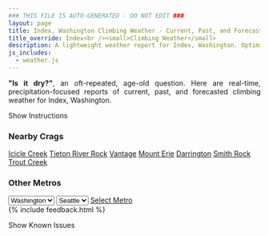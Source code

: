 ```yaml
---
### THIS FILE IS AUTO-GENERATED - DO NOT EDIT ###
layout: page
title: Index, Washington Climbing Weather - Current, Past, and Forecasted Report
title_override: Index<br /><small>Climbing Weather</small>
description: A lightweight weather report for Index, Washington. Optimized for slow internet connections.
js_includes:
  - weather.js
---
```


<section class="measure center lh-copy f5-ns f6 ph2 mv4" style="text-align: justify;">
<strong>"Is it dry?"</strong>, an oft-repeated, age-old question. Here are real-time,
precipitation-focused reports of current, past, and forecasted climbing weather for Index, Washington.
</section>

<p id="settings-toggle" class="mw5 b center tc hover-light-red black-70 pointer">Show Instructions</p>
<section id="settings" class="overflow-hidden" style="display:none;">
    <div class="mv2 ph2 center">
        <div class="fn f6 tc pv2">
            <p class="measure lh-copy center"><strong>Show/hide hourly forecasts</strong> by clicking the desired day.</p>
            <hr class="mw5 p0 mv2 o-60 b0 bt b--light-red light-red bg-light-red">
            <p class="measure lh-copy center"><strong>Current and Past conditions</strong> are measured by the nearest weather station. <strong>Forecast conditions</strong> are calculated and polled separately.</p>
            <hr class="mw5 p0 mv2 o-60 b0 bt b--light-red light-red bg-light-red">
            <p class="measure lh-copy center"><strong>Having issues?</strong> Try <a id="clear-cache" class="no-underline relative fancy-link light-red hover-light-red" href="#">clearing the local cache</a>.</p>
            <hr class="mw5 p0 mv2 o-60 b0 bt b--light-red light-red bg-light-red">
            <p class="measure lh-copy center">Weather data sourced from <a class="no-underline fancy-link relative light-red" target="_blank" href="https://www.weather.gov/documentation/services-web-api">weather.gov</a>.</p>
        </div>
    </div>
</section>
<section id="weather" data-crag="index-washington" class="mv4-ns mv3 ph2 center"></section>
<section id="nearby" class="tc lh-copy">
  <h3>Nearby Crags</h3>
<a class="nowrap no-underline fancy-link relative light-red mh3" href="/crags/icicle-creek-washington-weather.html">Icicle Creek</a>
<a class="nowrap no-underline fancy-link relative light-red mh3" href="/crags/tieton-river-rock-washington-weather.html">Tieton River Rock</a>
<a class="nowrap no-underline fancy-link relative light-red mh3" href="/crags/vantage-washington-weather.html">Vantage</a>
<a class="nowrap no-underline fancy-link relative light-red mh3" href="/crags/mount-erie-washington-weather.html">Mount Erie</a>
<a class="nowrap no-underline fancy-link relative light-red mh3" href="/crags/darrington-washington-weather.html">Darrington</a>
<a class="nowrap no-underline fancy-link relative light-red mh3" href="/crags/smith-rock-oregon-weather.html">Smith Rock</a>
<a class="nowrap no-underline fancy-link relative light-red mh3" href="/crags/trout-creek-oregon-weather.html">Trout Creek</a>
</section>
<section id="nearby" class="tc lh-copy">
  <h3>Other Metros</h3>
  <select class="ma1 bg-near-white pa2" id="stateSel">
    <option value="Texas">Texas</option>
    <option value="Washington" selected>Washington</option>
    <option value="Colorado">Colorado</option>
    <option value="Tennessee">Tennessee</option>
    <option value="Utah">Utah</option>
    <option value="California">California</option>
  </select>
  <select class="ma1 bg-near-white pa2" id="citySel">
    <option value="Seattle" selected>Seattle</option>
  </select>
  <a id="selectMetro" class="f6 link dim ph3 pv2 ma1 dib white bg-light-red" href="/crags/seattle-washington-weather.html">Select Metro</a>
  <script>
    var states = [];
    states["Texas"] = "Austin"
    states["Washington"] = "Seattle"
    states["Colorado"] = "Denver"
    states["Tennessee"] = "Nashville"
    states["Utah"] = "Salt Lake City"
    states["California"] = "San Francisco|Los Angeles"
  </script>
</section>
{% include feedback.html %}
<p id="issues-toggle" class="mw5 b center tc hover-light-red black-70 pointer">Show Known Issues</p>
<section id="issues" class="overflow-hidden tc f6">
</section>

<script>
  var weekly_SEW_150_72 = {"updated":"2022-11-11T08:06:59+00:00","units":"us","forecastGenerator":"BaselineForecastGenerator","generatedAt":"2022-11-11T08:41:29+00:00","updateTime":"2022-11-11T08:06:59+00:00","validTimes":"2022-11-11T02:00:00+00:00/P7DT23H","elevation":{"unitCode":"wmoUnit:m","value":148.1328},"periods":[{"number":1,"name":"Overnight","startTime":"2022-11-11T00:00:00-08:00","endTime":"2022-11-11T06:00:00-08:00","isDaytime":false,"temperature":28,"temperatureUnit":"F","temperatureTrend":"rising","windSpeed":"6 mph","windDirection":"ENE","icon":"https://api.weather.gov/icons/land/night/bkn?size=medium","shortForecast":"Mostly Cloudy","detailedForecast":"Mostly cloudy. Low around 28, with temperatures rising to around 30 overnight. Wind chill values as low as 24. East northeast wind around 6 mph."},{"number":2,"name":"Veterans Day","startTime":"2022-11-11T06:00:00-08:00","endTime":"2022-11-11T18:00:00-08:00","isDaytime":true,"temperature":39,"temperatureUnit":"F","temperatureTrend":"falling","windSpeed":"3 to 7 mph","windDirection":"ENE","icon":"https://api.weather.gov/icons/land/day/rain,20?size=medium","shortForecast":"Slight Chance Light Rain","detailedForecast":"A slight chance of rain between 11am and 5pm. Cloudy. High near 39, with temperatures falling to around 36 in the afternoon. East northeast wind 3 to 7 mph. Chance of precipitation is 20%."},{"number":3,"name":"Friday Night","startTime":"2022-11-11T18:00:00-08:00","endTime":"2022-11-12T06:00:00-08:00","isDaytime":false,"temperature":29,"temperatureUnit":"F","temperatureTrend":null,"windSpeed":"3 to 7 mph","windDirection":"ENE","icon":"https://api.weather.gov/icons/land/night/sct?size=medium","shortForecast":"Partly Cloudy","detailedForecast":"Partly cloudy, with a low around 29. Wind chill values as low as 25. East northeast wind 3 to 7 mph."},{"number":4,"name":"Saturday","startTime":"2022-11-12T06:00:00-08:00","endTime":"2022-11-12T18:00:00-08:00","isDaytime":true,"temperature":44,"temperatureUnit":"F","temperatureTrend":null,"windSpeed":"2 to 7 mph","windDirection":"W","icon":"https://api.weather.gov/icons/land/day/few?size=medium","shortForecast":"Sunny","detailedForecast":"Sunny, with a high near 44. Wind chill values as low as 25. West wind 2 to 7 mph."},{"number":5,"name":"Saturday Night","startTime":"2022-11-12T18:00:00-08:00","endTime":"2022-11-13T06:00:00-08:00","isDaytime":false,"temperature":30,"temperatureUnit":"F","temperatureTrend":null,"windSpeed":"1 to 5 mph","windDirection":"E","icon":"https://api.weather.gov/icons/land/night/sct?size=medium","shortForecast":"Partly Cloudy","detailedForecast":"Partly cloudy, with a low around 30. East wind 1 to 5 mph."},{"number":6,"name":"Sunday","startTime":"2022-11-13T06:00:00-08:00","endTime":"2022-11-13T18:00:00-08:00","isDaytime":true,"temperature":43,"temperatureUnit":"F","temperatureTrend":null,"windSpeed":"1 mph","windDirection":"NNE","icon":"https://api.weather.gov/icons/land/day/bkn?size=medium","shortForecast":"Partly Sunny","detailedForecast":"Partly sunny, with a high near 43."},{"number":7,"name":"Sunday Night","startTime":"2022-11-13T18:00:00-08:00","endTime":"2022-11-14T06:00:00-08:00","isDaytime":false,"temperature":28,"temperatureUnit":"F","temperatureTrend":null,"windSpeed":"3 mph","windDirection":"NE","icon":"https://api.weather.gov/icons/land/night/fog/few?size=medium","shortForecast":"Patchy Fog then Mostly Clear","detailedForecast":"Patchy fog before 7pm. Mostly clear, with a low around 28."},{"number":8,"name":"Monday","startTime":"2022-11-14T06:00:00-08:00","endTime":"2022-11-14T18:00:00-08:00","isDaytime":true,"temperature":46,"temperatureUnit":"F","temperatureTrend":null,"windSpeed":"3 to 7 mph","windDirection":"E","icon":"https://api.weather.gov/icons/land/day/few?size=medium","shortForecast":"Sunny","detailedForecast":"Sunny, with a high near 46."},{"number":9,"name":"Monday Night","startTime":"2022-11-14T18:00:00-08:00","endTime":"2022-11-15T06:00:00-08:00","isDaytime":false,"temperature":31,"temperatureUnit":"F","temperatureTrend":null,"windSpeed":"5 to 9 mph","windDirection":"E","icon":"https://api.weather.gov/icons/land/night/skc?size=medium","shortForecast":"Clear","detailedForecast":"Clear, with a low around 31."},{"number":10,"name":"Tuesday","startTime":"2022-11-15T06:00:00-08:00","endTime":"2022-11-15T18:00:00-08:00","isDaytime":true,"temperature":48,"temperatureUnit":"F","temperatureTrend":null,"windSpeed":"6 to 9 mph","windDirection":"E","icon":"https://api.weather.gov/icons/land/day/few?size=medium","shortForecast":"Sunny","detailedForecast":"Sunny, with a high near 48."},{"number":11,"name":"Tuesday Night","startTime":"2022-11-15T18:00:00-08:00","endTime":"2022-11-16T06:00:00-08:00","isDaytime":false,"temperature":32,"temperatureUnit":"F","temperatureTrend":null,"windSpeed":"8 mph","windDirection":"E","icon":"https://api.weather.gov/icons/land/night/few?size=medium","shortForecast":"Mostly Clear","detailedForecast":"Mostly clear, with a low around 32."},{"number":12,"name":"Wednesday","startTime":"2022-11-16T06:00:00-08:00","endTime":"2022-11-16T18:00:00-08:00","isDaytime":true,"temperature":49,"temperatureUnit":"F","temperatureTrend":null,"windSpeed":"3 to 8 mph","windDirection":"E","icon":"https://api.weather.gov/icons/land/day/sct?size=medium","shortForecast":"Mostly Sunny","detailedForecast":"Mostly sunny, with a high near 49."},{"number":13,"name":"Wednesday Night","startTime":"2022-11-16T18:00:00-08:00","endTime":"2022-11-17T06:00:00-08:00","isDaytime":false,"temperature":32,"temperatureUnit":"F","temperatureTrend":null,"windSpeed":"6 mph","windDirection":"E","icon":"https://api.weather.gov/icons/land/night/sct?size=medium","shortForecast":"Partly Cloudy","detailedForecast":"Partly cloudy, with a low around 32."},{"number":14,"name":"Thursday","startTime":"2022-11-17T06:00:00-08:00","endTime":"2022-11-17T18:00:00-08:00","isDaytime":true,"temperature":44,"temperatureUnit":"F","temperatureTrend":null,"windSpeed":"7 mph","windDirection":"E","icon":"https://api.weather.gov/icons/land/day/bkn?size=medium","shortForecast":"Partly Sunny","detailedForecast":"Partly sunny, with a high near 44."}]}
  var hourly_SEW_150_72 = {"@context":["https://geojson.org/geojson-ld/geojson-context.jsonld",{"@version":"1.1","wx":"https://api.weather.gov/ontology#","geo":"http://www.opengis.net/ont/geosparql#","unit":"http://codes.wmo.int/common/unit/","@vocab":"https://api.weather.gov/ontology#"}],"type":"Feature","geometry":{"type":"Polygon","coordinates":[[[-121.5758471,47.8261007],[-121.5697809,47.8055844],[-121.539213,47.809657800000004],[-121.5452726,47.8301743],[-121.5758471,47.8261007]]]},"properties":{"updated":"2022-11-11T08:06:59+00:00","units":"us","forecastGenerator":"HourlyForecastGenerator","generatedAt":"2022-11-11T08:41:29+00:00","updateTime":"2022-11-11T08:06:59+00:00","validTimes":"2022-11-11T02:00:00+00:00/P7DT23H","elevation":{"unitCode":"wmoUnit:m","value":148.1328},"periods":[{"number":1,"name":"","startTime":"2022-11-11T00:00:00-08:00","endTime":"2022-11-11T01:00:00-08:00","isDaytime":false,"temperature":30,"temperatureUnit":"F","temperatureTrend":null,"windSpeed":"6 mph","windDirection":"ENE","icon":"https://api.weather.gov/icons/land/night/bkn?size=small","shortForecast":"Mostly Cloudy","detailedForecast":""},{"number":2,"name":"","startTime":"2022-11-11T01:00:00-08:00","endTime":"2022-11-11T02:00:00-08:00","isDaytime":false,"temperature":30,"temperatureUnit":"F","temperatureTrend":null,"windSpeed":"5 mph","windDirection":"E","icon":"https://api.weather.gov/icons/land/night/bkn?size=small","shortForecast":"Mostly Cloudy","detailedForecast":""},{"number":3,"name":"","startTime":"2022-11-11T02:00:00-08:00","endTime":"2022-11-11T03:00:00-08:00","isDaytime":false,"temperature":30,"temperatureUnit":"F","temperatureTrend":null,"windSpeed":"5 mph","windDirection":"E","icon":"https://api.weather.gov/icons/land/night/bkn?size=small","shortForecast":"Mostly Cloudy","detailedForecast":""},{"number":4,"name":"","startTime":"2022-11-11T03:00:00-08:00","endTime":"2022-11-11T04:00:00-08:00","isDaytime":false,"temperature":30,"temperatureUnit":"F","temperatureTrend":null,"windSpeed":"5 mph","windDirection":"E","icon":"https://api.weather.gov/icons/land/night/bkn?size=small","shortForecast":"Mostly Cloudy","detailedForecast":""},{"number":5,"name":"","startTime":"2022-11-11T04:00:00-08:00","endTime":"2022-11-11T05:00:00-08:00","isDaytime":false,"temperature":30,"temperatureUnit":"F","temperatureTrend":null,"windSpeed":"3 mph","windDirection":"E","icon":"https://api.weather.gov/icons/land/night/ovc?size=small","shortForecast":"Cloudy","detailedForecast":""},{"number":6,"name":"","startTime":"2022-11-11T05:00:00-08:00","endTime":"2022-11-11T06:00:00-08:00","isDaytime":false,"temperature":30,"temperatureUnit":"F","temperatureTrend":null,"windSpeed":"3 mph","windDirection":"E","icon":"https://api.weather.gov/icons/land/night/bkn?size=small","shortForecast":"Mostly Cloudy","detailedForecast":""},{"number":7,"name":"","startTime":"2022-11-11T06:00:00-08:00","endTime":"2022-11-11T07:00:00-08:00","isDaytime":true,"temperature":30,"temperatureUnit":"F","temperatureTrend":null,"windSpeed":"3 mph","windDirection":"E","icon":"https://api.weather.gov/icons/land/day/ovc?size=small","shortForecast":"Cloudy","detailedForecast":""},{"number":8,"name":"","startTime":"2022-11-11T07:00:00-08:00","endTime":"2022-11-11T08:00:00-08:00","isDaytime":true,"temperature":30,"temperatureUnit":"F","temperatureTrend":null,"windSpeed":"3 mph","windDirection":"E","icon":"https://api.weather.gov/icons/land/day/ovc?size=small","shortForecast":"Cloudy","detailedForecast":""},{"number":9,"name":"","startTime":"2022-11-11T08:00:00-08:00","endTime":"2022-11-11T09:00:00-08:00","isDaytime":true,"temperature":30,"temperatureUnit":"F","temperatureTrend":null,"windSpeed":"3 mph","windDirection":"E","icon":"https://api.weather.gov/icons/land/day/bkn?size=small","shortForecast":"Mostly Cloudy","detailedForecast":""},{"number":10,"name":"","startTime":"2022-11-11T09:00:00-08:00","endTime":"2022-11-11T10:00:00-08:00","isDaytime":true,"temperature":32,"temperatureUnit":"F","temperatureTrend":null,"windSpeed":"3 mph","windDirection":"E","icon":"https://api.weather.gov/icons/land/day/ovc?size=small","shortForecast":"Cloudy","detailedForecast":""},{"number":11,"name":"","startTime":"2022-11-11T10:00:00-08:00","endTime":"2022-11-11T11:00:00-08:00","isDaytime":true,"temperature":35,"temperatureUnit":"F","temperatureTrend":null,"windSpeed":"7 mph","windDirection":"E","icon":"https://api.weather.gov/icons/land/day/ovc?size=small","shortForecast":"Cloudy","detailedForecast":""},{"number":12,"name":"","startTime":"2022-11-11T11:00:00-08:00","endTime":"2022-11-11T12:00:00-08:00","isDaytime":true,"temperature":37,"temperatureUnit":"F","temperatureTrend":null,"windSpeed":"7 mph","windDirection":"E","icon":"https://api.weather.gov/icons/land/day/rain?size=small","shortForecast":"Slight Chance Light Rain","detailedForecast":""},{"number":13,"name":"","startTime":"2022-11-11T12:00:00-08:00","endTime":"2022-11-11T13:00:00-08:00","isDaytime":true,"temperature":38,"temperatureUnit":"F","temperatureTrend":null,"windSpeed":"7 mph","windDirection":"E","icon":"https://api.weather.gov/icons/land/day/rain?size=small","shortForecast":"Slight Chance Light Rain","detailedForecast":""},{"number":14,"name":"","startTime":"2022-11-11T13:00:00-08:00","endTime":"2022-11-11T14:00:00-08:00","isDaytime":true,"temperature":38,"temperatureUnit":"F","temperatureTrend":null,"windSpeed":"7 mph","windDirection":"ENE","icon":"https://api.weather.gov/icons/land/day/rain?size=small","shortForecast":"Slight Chance Light Rain","detailedForecast":""},{"number":15,"name":"","startTime":"2022-11-11T14:00:00-08:00","endTime":"2022-11-11T15:00:00-08:00","isDaytime":true,"temperature":39,"temperatureUnit":"F","temperatureTrend":null,"windSpeed":"7 mph","windDirection":"ENE","icon":"https://api.weather.gov/icons/land/day/rain?size=small","shortForecast":"Slight Chance Light Rain","detailedForecast":""},{"number":16,"name":"","startTime":"2022-11-11T15:00:00-08:00","endTime":"2022-11-11T16:00:00-08:00","isDaytime":true,"temperature":38,"temperatureUnit":"F","temperatureTrend":null,"windSpeed":"7 mph","windDirection":"ENE","icon":"https://api.weather.gov/icons/land/day/rain?size=small","shortForecast":"Slight Chance Light Rain","detailedForecast":""},{"number":17,"name":"","startTime":"2022-11-11T16:00:00-08:00","endTime":"2022-11-11T17:00:00-08:00","isDaytime":true,"temperature":37,"temperatureUnit":"F","temperatureTrend":null,"windSpeed":"7 mph","windDirection":"NE","icon":"https://api.weather.gov/icons/land/day/rain?size=small","shortForecast":"Slight Chance Light Rain","detailedForecast":""},{"number":18,"name":"","startTime":"2022-11-11T17:00:00-08:00","endTime":"2022-11-11T18:00:00-08:00","isDaytime":true,"temperature":36,"temperatureUnit":"F","temperatureTrend":null,"windSpeed":"7 mph","windDirection":"NE","icon":"https://api.weather.gov/icons/land/day/bkn?size=small","shortForecast":"Partly Sunny","detailedForecast":""},{"number":19,"name":"","startTime":"2022-11-11T18:00:00-08:00","endTime":"2022-11-11T19:00:00-08:00","isDaytime":false,"temperature":36,"temperatureUnit":"F","temperatureTrend":null,"windSpeed":"7 mph","windDirection":"NE","icon":"https://api.weather.gov/icons/land/night/bkn?size=small","shortForecast":"Mostly Cloudy","detailedForecast":""},{"number":20,"name":"","startTime":"2022-11-11T19:00:00-08:00","endTime":"2022-11-11T20:00:00-08:00","isDaytime":false,"temperature":35,"temperatureUnit":"F","temperatureTrend":null,"windSpeed":"6 mph","windDirection":"NE","icon":"https://api.weather.gov/icons/land/night/bkn?size=small","shortForecast":"Mostly Cloudy","detailedForecast":""},{"number":21,"name":"","startTime":"2022-11-11T20:00:00-08:00","endTime":"2022-11-11T21:00:00-08:00","isDaytime":false,"temperature":34,"temperatureUnit":"F","temperatureTrend":null,"windSpeed":"6 mph","windDirection":"NE","icon":"https://api.weather.gov/icons/land/night/bkn?size=small","shortForecast":"Mostly Cloudy","detailedForecast":""},{"number":22,"name":"","startTime":"2022-11-11T21:00:00-08:00","endTime":"2022-11-11T22:00:00-08:00","isDaytime":false,"temperature":34,"temperatureUnit":"F","temperatureTrend":null,"windSpeed":"6 mph","windDirection":"NE","icon":"https://api.weather.gov/icons/land/night/bkn?size=small","shortForecast":"Mostly Cloudy","detailedForecast":""},{"number":23,"name":"","startTime":"2022-11-11T22:00:00-08:00","endTime":"2022-11-11T23:00:00-08:00","isDaytime":false,"temperature":33,"temperatureUnit":"F","temperatureTrend":null,"windSpeed":"5 mph","windDirection":"ENE","icon":"https://api.weather.gov/icons/land/night/bkn?size=small","shortForecast":"Mostly Cloudy","detailedForecast":""},{"number":24,"name":"","startTime":"2022-11-11T23:00:00-08:00","endTime":"2022-11-12T00:00:00-08:00","isDaytime":false,"temperature":32,"temperatureUnit":"F","temperatureTrend":null,"windSpeed":"5 mph","windDirection":"ENE","icon":"https://api.weather.gov/icons/land/night/sct?size=small","shortForecast":"Partly Cloudy","detailedForecast":""},{"number":25,"name":"","startTime":"2022-11-12T00:00:00-08:00","endTime":"2022-11-12T01:00:00-08:00","isDaytime":false,"temperature":31,"temperatureUnit":"F","temperatureTrend":null,"windSpeed":"5 mph","windDirection":"ENE","icon":"https://api.weather.gov/icons/land/night/sct?size=small","shortForecast":"Partly Cloudy","detailedForecast":""},{"number":26,"name":"","startTime":"2022-11-12T01:00:00-08:00","endTime":"2022-11-12T02:00:00-08:00","isDaytime":false,"temperature":31,"temperatureUnit":"F","temperatureTrend":null,"windSpeed":"5 mph","windDirection":"ENE","icon":"https://api.weather.gov/icons/land/night/sct?size=small","shortForecast":"Partly Cloudy","detailedForecast":""},{"number":27,"name":"","startTime":"2022-11-12T02:00:00-08:00","endTime":"2022-11-12T03:00:00-08:00","isDaytime":false,"temperature":31,"temperatureUnit":"F","temperatureTrend":null,"windSpeed":"5 mph","windDirection":"ENE","icon":"https://api.weather.gov/icons/land/night/sct?size=small","shortForecast":"Partly Cloudy","detailedForecast":""},{"number":28,"name":"","startTime":"2022-11-12T03:00:00-08:00","endTime":"2022-11-12T04:00:00-08:00","isDaytime":false,"temperature":31,"temperatureUnit":"F","temperatureTrend":null,"windSpeed":"5 mph","windDirection":"ENE","icon":"https://api.weather.gov/icons/land/night/few?size=small","shortForecast":"Mostly Clear","detailedForecast":""},{"number":29,"name":"","startTime":"2022-11-12T04:00:00-08:00","endTime":"2022-11-12T05:00:00-08:00","isDaytime":false,"temperature":30,"temperatureUnit":"F","temperatureTrend":null,"windSpeed":"3 mph","windDirection":"E","icon":"https://api.weather.gov/icons/land/night/few?size=small","shortForecast":"Mostly Clear","detailedForecast":""},{"number":30,"name":"","startTime":"2022-11-12T05:00:00-08:00","endTime":"2022-11-12T06:00:00-08:00","isDaytime":false,"temperature":29,"temperatureUnit":"F","temperatureTrend":null,"windSpeed":"3 mph","windDirection":"E","icon":"https://api.weather.gov/icons/land/night/few?size=small","shortForecast":"Mostly Clear","detailedForecast":""},{"number":31,"name":"","startTime":"2022-11-12T06:00:00-08:00","endTime":"2022-11-12T07:00:00-08:00","isDaytime":true,"temperature":29,"temperatureUnit":"F","temperatureTrend":null,"windSpeed":"3 mph","windDirection":"E","icon":"https://api.weather.gov/icons/land/day/few?size=small","shortForecast":"Sunny","detailedForecast":""},{"number":32,"name":"","startTime":"2022-11-12T07:00:00-08:00","endTime":"2022-11-12T08:00:00-08:00","isDaytime":true,"temperature":29,"temperatureUnit":"F","temperatureTrend":null,"windSpeed":"3 mph","windDirection":"E","icon":"https://api.weather.gov/icons/land/day/few?size=small","shortForecast":"Sunny","detailedForecast":""},{"number":33,"name":"","startTime":"2022-11-12T08:00:00-08:00","endTime":"2022-11-12T09:00:00-08:00","isDaytime":true,"temperature":31,"temperatureUnit":"F","temperatureTrend":null,"windSpeed":"3 mph","windDirection":"E","icon":"https://api.weather.gov/icons/land/day/few?size=small","shortForecast":"Sunny","detailedForecast":""},{"number":34,"name":"","startTime":"2022-11-12T09:00:00-08:00","endTime":"2022-11-12T10:00:00-08:00","isDaytime":true,"temperature":34,"temperatureUnit":"F","temperatureTrend":null,"windSpeed":"3 mph","windDirection":"E","icon":"https://api.weather.gov/icons/land/day/few?size=small","shortForecast":"Sunny","detailedForecast":""},{"number":35,"name":"","startTime":"2022-11-12T10:00:00-08:00","endTime":"2022-11-12T11:00:00-08:00","isDaytime":true,"temperature":37,"temperatureUnit":"F","temperatureTrend":null,"windSpeed":"2 mph","windDirection":"W","icon":"https://api.weather.gov/icons/land/day/few?size=small","shortForecast":"Sunny","detailedForecast":""},{"number":36,"name":"","startTime":"2022-11-12T11:00:00-08:00","endTime":"2022-11-12T12:00:00-08:00","isDaytime":true,"temperature":39,"temperatureUnit":"F","temperatureTrend":null,"windSpeed":"2 mph","windDirection":"W","icon":"https://api.weather.gov/icons/land/day/few?size=small","shortForecast":"Sunny","detailedForecast":""},{"number":37,"name":"","startTime":"2022-11-12T12:00:00-08:00","endTime":"2022-11-12T13:00:00-08:00","isDaytime":true,"temperature":41,"temperatureUnit":"F","temperatureTrend":null,"windSpeed":"2 mph","windDirection":"W","icon":"https://api.weather.gov/icons/land/day/few?size=small","shortForecast":"Sunny","detailedForecast":""},{"number":38,"name":"","startTime":"2022-11-12T13:00:00-08:00","endTime":"2022-11-12T14:00:00-08:00","isDaytime":true,"temperature":41,"temperatureUnit":"F","temperatureTrend":null,"windSpeed":"7 mph","windDirection":"WNW","icon":"https://api.weather.gov/icons/land/day/few?size=small","shortForecast":"Sunny","detailedForecast":""},{"number":39,"name":"","startTime":"2022-11-12T14:00:00-08:00","endTime":"2022-11-12T15:00:00-08:00","isDaytime":true,"temperature":41,"temperatureUnit":"F","temperatureTrend":null,"windSpeed":"7 mph","windDirection":"WNW","icon":"https://api.weather.gov/icons/land/day/few?size=small","shortForecast":"Sunny","detailedForecast":""},{"number":40,"name":"","startTime":"2022-11-12T15:00:00-08:00","endTime":"2022-11-12T16:00:00-08:00","isDaytime":true,"temperature":40,"temperatureUnit":"F","temperatureTrend":null,"windSpeed":"7 mph","windDirection":"WNW","icon":"https://api.weather.gov/icons/land/day/few?size=small","shortForecast":"Sunny","detailedForecast":""},{"number":41,"name":"","startTime":"2022-11-12T16:00:00-08:00","endTime":"2022-11-12T17:00:00-08:00","isDaytime":true,"temperature":39,"temperatureUnit":"F","temperatureTrend":null,"windSpeed":"3 mph","windDirection":"W","icon":"https://api.weather.gov/icons/land/day/few?size=small","shortForecast":"Sunny","detailedForecast":""},{"number":42,"name":"","startTime":"2022-11-12T17:00:00-08:00","endTime":"2022-11-12T18:00:00-08:00","isDaytime":true,"temperature":37,"temperatureUnit":"F","temperatureTrend":null,"windSpeed":"3 mph","windDirection":"W","icon":"https://api.weather.gov/icons/land/day/few?size=small","shortForecast":"Sunny","detailedForecast":""},{"number":43,"name":"","startTime":"2022-11-12T18:00:00-08:00","endTime":"2022-11-12T19:00:00-08:00","isDaytime":false,"temperature":36,"temperatureUnit":"F","temperatureTrend":null,"windSpeed":"3 mph","windDirection":"W","icon":"https://api.weather.gov/icons/land/night/few?size=small","shortForecast":"Mostly Clear","detailedForecast":""},{"number":44,"name":"","startTime":"2022-11-12T19:00:00-08:00","endTime":"2022-11-12T20:00:00-08:00","isDaytime":false,"temperature":34,"temperatureUnit":"F","temperatureTrend":null,"windSpeed":"3 mph","windDirection":"E","icon":"https://api.weather.gov/icons/land/night/sct?size=small","shortForecast":"Partly Cloudy","detailedForecast":""},{"number":45,"name":"","startTime":"2022-11-12T20:00:00-08:00","endTime":"2022-11-12T21:00:00-08:00","isDaytime":false,"temperature":33,"temperatureUnit":"F","temperatureTrend":null,"windSpeed":"3 mph","windDirection":"E","icon":"https://api.weather.gov/icons/land/night/sct?size=small","shortForecast":"Partly Cloudy","detailedForecast":""},{"number":46,"name":"","startTime":"2022-11-12T21:00:00-08:00","endTime":"2022-11-12T22:00:00-08:00","isDaytime":false,"temperature":32,"temperatureUnit":"F","temperatureTrend":null,"windSpeed":"3 mph","windDirection":"E","icon":"https://api.weather.gov/icons/land/night/sct?size=small","shortForecast":"Partly Cloudy","detailedForecast":""},{"number":47,"name":"","startTime":"2022-11-12T22:00:00-08:00","endTime":"2022-11-12T23:00:00-08:00","isDaytime":false,"temperature":32,"temperatureUnit":"F","temperatureTrend":null,"windSpeed":"3 mph","windDirection":"E","icon":"https://api.weather.gov/icons/land/night/bkn?size=small","shortForecast":"Mostly Cloudy","detailedForecast":""},{"number":48,"name":"","startTime":"2022-11-12T23:00:00-08:00","endTime":"2022-11-13T00:00:00-08:00","isDaytime":false,"temperature":32,"temperatureUnit":"F","temperatureTrend":null,"windSpeed":"3 mph","windDirection":"E","icon":"https://api.weather.gov/icons/land/night/bkn?size=small","shortForecast":"Mostly Cloudy","detailedForecast":""},{"number":49,"name":"","startTime":"2022-11-13T00:00:00-08:00","endTime":"2022-11-13T01:00:00-08:00","isDaytime":false,"temperature":32,"temperatureUnit":"F","temperatureTrend":null,"windSpeed":"3 mph","windDirection":"E","icon":"https://api.weather.gov/icons/land/night/bkn?size=small","shortForecast":"Mostly Cloudy","detailedForecast":""},{"number":50,"name":"","startTime":"2022-11-13T01:00:00-08:00","endTime":"2022-11-13T02:00:00-08:00","isDaytime":false,"temperature":32,"temperatureUnit":"F","temperatureTrend":null,"windSpeed":"5 mph","windDirection":"E","icon":"https://api.weather.gov/icons/land/night/bkn?size=small","shortForecast":"Mostly Cloudy","detailedForecast":""},{"number":51,"name":"","startTime":"2022-11-13T02:00:00-08:00","endTime":"2022-11-13T03:00:00-08:00","isDaytime":false,"temperature":32,"temperatureUnit":"F","temperatureTrend":null,"windSpeed":"5 mph","windDirection":"E","icon":"https://api.weather.gov/icons/land/night/bkn?size=small","shortForecast":"Mostly Cloudy","detailedForecast":""},{"number":52,"name":"","startTime":"2022-11-13T03:00:00-08:00","endTime":"2022-11-13T04:00:00-08:00","isDaytime":false,"temperature":32,"temperatureUnit":"F","temperatureTrend":null,"windSpeed":"5 mph","windDirection":"E","icon":"https://api.weather.gov/icons/land/night/bkn?size=small","shortForecast":"Mostly Cloudy","detailedForecast":""},{"number":53,"name":"","startTime":"2022-11-13T04:00:00-08:00","endTime":"2022-11-13T05:00:00-08:00","isDaytime":false,"temperature":32,"temperatureUnit":"F","temperatureTrend":null,"windSpeed":"1 mph","windDirection":"E","icon":"https://api.weather.gov/icons/land/night/bkn?size=small","shortForecast":"Mostly Cloudy","detailedForecast":""},{"number":54,"name":"","startTime":"2022-11-13T05:00:00-08:00","endTime":"2022-11-13T06:00:00-08:00","isDaytime":false,"temperature":32,"temperatureUnit":"F","temperatureTrend":null,"windSpeed":"1 mph","windDirection":"E","icon":"https://api.weather.gov/icons/land/night/bkn?size=small","shortForecast":"Mostly Cloudy","detailedForecast":""},{"number":55,"name":"","startTime":"2022-11-13T06:00:00-08:00","endTime":"2022-11-13T07:00:00-08:00","isDaytime":true,"temperature":32,"temperatureUnit":"F","temperatureTrend":null,"windSpeed":"1 mph","windDirection":"E","icon":"https://api.weather.gov/icons/land/day/bkn?size=small","shortForecast":"Mostly Cloudy","detailedForecast":""},{"number":56,"name":"","startTime":"2022-11-13T07:00:00-08:00","endTime":"2022-11-13T08:00:00-08:00","isDaytime":true,"temperature":32,"temperatureUnit":"F","temperatureTrend":null,"windSpeed":"1 mph","windDirection":"E","icon":"https://api.weather.gov/icons/land/day/bkn?size=small","shortForecast":"Mostly Cloudy","detailedForecast":""},{"number":57,"name":"","startTime":"2022-11-13T08:00:00-08:00","endTime":"2022-11-13T09:00:00-08:00","isDaytime":true,"temperature":33,"temperatureUnit":"F","temperatureTrend":null,"windSpeed":"1 mph","windDirection":"E","icon":"https://api.weather.gov/icons/land/day/bkn?size=small","shortForecast":"Mostly Cloudy","detailedForecast":""},{"number":58,"name":"","startTime":"2022-11-13T09:00:00-08:00","endTime":"2022-11-13T10:00:00-08:00","isDaytime":true,"temperature":34,"temperatureUnit":"F","temperatureTrend":null,"windSpeed":"1 mph","windDirection":"E","icon":"https://api.weather.gov/icons/land/day/bkn?size=small","shortForecast":"Mostly Cloudy","detailedForecast":""},{"number":59,"name":"","startTime":"2022-11-13T10:00:00-08:00","endTime":"2022-11-13T11:00:00-08:00","isDaytime":true,"temperature":36,"temperatureUnit":"F","temperatureTrend":null,"windSpeed":"1 mph","windDirection":"ESE","icon":"https://api.weather.gov/icons/land/day/bkn?size=small","shortForecast":"Partly Sunny","detailedForecast":""},{"number":60,"name":"","startTime":"2022-11-13T11:00:00-08:00","endTime":"2022-11-13T12:00:00-08:00","isDaytime":true,"temperature":38,"temperatureUnit":"F","temperatureTrend":null,"windSpeed":"1 mph","windDirection":"ESE","icon":"https://api.weather.gov/icons/land/day/bkn?size=small","shortForecast":"Partly Sunny","detailedForecast":""},{"number":61,"name":"","startTime":"2022-11-13T12:00:00-08:00","endTime":"2022-11-13T13:00:00-08:00","isDaytime":true,"temperature":39,"temperatureUnit":"F","temperatureTrend":null,"windSpeed":"1 mph","windDirection":"ESE","icon":"https://api.weather.gov/icons/land/day/bkn?size=small","shortForecast":"Partly Sunny","detailedForecast":""},{"number":62,"name":"","startTime":"2022-11-13T13:00:00-08:00","endTime":"2022-11-13T14:00:00-08:00","isDaytime":true,"temperature":40,"temperatureUnit":"F","temperatureTrend":null,"windSpeed":"1 mph","windDirection":"WNW","icon":"https://api.weather.gov/icons/land/day/sct?size=small","shortForecast":"Mostly Sunny","detailedForecast":""},{"number":63,"name":"","startTime":"2022-11-13T14:00:00-08:00","endTime":"2022-11-13T15:00:00-08:00","isDaytime":true,"temperature":41,"temperatureUnit":"F","temperatureTrend":null,"windSpeed":"1 mph","windDirection":"WNW","icon":"https://api.weather.gov/icons/land/day/sct?size=small","shortForecast":"Mostly Sunny","detailedForecast":""},{"number":64,"name":"","startTime":"2022-11-13T15:00:00-08:00","endTime":"2022-11-13T16:00:00-08:00","isDaytime":true,"temperature":41,"temperatureUnit":"F","temperatureTrend":null,"windSpeed":"1 mph","windDirection":"WNW","icon":"https://api.weather.gov/icons/land/day/sct?size=small","shortForecast":"Mostly Sunny","detailedForecast":""},{"number":65,"name":"","startTime":"2022-11-13T16:00:00-08:00","endTime":"2022-11-13T17:00:00-08:00","isDaytime":true,"temperature":40,"temperatureUnit":"F","temperatureTrend":null,"windSpeed":"1 mph","windDirection":"NW","icon":"https://api.weather.gov/icons/land/day/sct?size=small","shortForecast":"Mostly Sunny","detailedForecast":""},{"number":66,"name":"","startTime":"2022-11-13T17:00:00-08:00","endTime":"2022-11-13T18:00:00-08:00","isDaytime":true,"temperature":39,"temperatureUnit":"F","temperatureTrend":null,"windSpeed":"1 mph","windDirection":"NW","icon":"https://api.weather.gov/icons/land/day/sct?size=small","shortForecast":"Mostly Sunny","detailedForecast":""},{"number":67,"name":"","startTime":"2022-11-13T18:00:00-08:00","endTime":"2022-11-13T19:00:00-08:00","isDaytime":false,"temperature":37,"temperatureUnit":"F","temperatureTrend":null,"windSpeed":"1 mph","windDirection":"NW","icon":"https://api.weather.gov/icons/land/night/fog?size=small","shortForecast":"Patchy Fog","detailedForecast":""},{"number":68,"name":"","startTime":"2022-11-13T19:00:00-08:00","endTime":"2022-11-13T20:00:00-08:00","isDaytime":false,"temperature":36,"temperatureUnit":"F","temperatureTrend":null,"windSpeed":"1 mph","windDirection":"E","icon":"https://api.weather.gov/icons/land/night/few?size=small","shortForecast":"Mostly Clear","detailedForecast":""},{"number":69,"name":"","startTime":"2022-11-13T20:00:00-08:00","endTime":"2022-11-13T21:00:00-08:00","isDaytime":false,"temperature":35,"temperatureUnit":"F","temperatureTrend":null,"windSpeed":"1 mph","windDirection":"E","icon":"https://api.weather.gov/icons/land/night/few?size=small","shortForecast":"Mostly Clear","detailedForecast":""},{"number":70,"name":"","startTime":"2022-11-13T21:00:00-08:00","endTime":"2022-11-13T22:00:00-08:00","isDaytime":false,"temperature":34,"temperatureUnit":"F","temperatureTrend":null,"windSpeed":"1 mph","windDirection":"E","icon":"https://api.weather.gov/icons/land/night/few?size=small","shortForecast":"Mostly Clear","detailedForecast":""},{"number":71,"name":"","startTime":"2022-11-13T22:00:00-08:00","endTime":"2022-11-13T23:00:00-08:00","isDaytime":false,"temperature":33,"temperatureUnit":"F","temperatureTrend":null,"windSpeed":"2 mph","windDirection":"E","icon":"https://api.weather.gov/icons/land/night/few?size=small","shortForecast":"Mostly Clear","detailedForecast":""},{"number":72,"name":"","startTime":"2022-11-13T23:00:00-08:00","endTime":"2022-11-14T00:00:00-08:00","isDaytime":false,"temperature":32,"temperatureUnit":"F","temperatureTrend":null,"windSpeed":"2 mph","windDirection":"E","icon":"https://api.weather.gov/icons/land/night/few?size=small","shortForecast":"Mostly Clear","detailedForecast":""},{"number":73,"name":"","startTime":"2022-11-14T00:00:00-08:00","endTime":"2022-11-14T01:00:00-08:00","isDaytime":false,"temperature":32,"temperatureUnit":"F","temperatureTrend":null,"windSpeed":"2 mph","windDirection":"E","icon":"https://api.weather.gov/icons/land/night/few?size=small","shortForecast":"Mostly Clear","detailedForecast":""},{"number":74,"name":"","startTime":"2022-11-14T01:00:00-08:00","endTime":"2022-11-14T02:00:00-08:00","isDaytime":false,"temperature":31,"temperatureUnit":"F","temperatureTrend":null,"windSpeed":"3 mph","windDirection":"E","icon":"https://api.weather.gov/icons/land/night/few?size=small","shortForecast":"Mostly Clear","detailedForecast":""},{"number":75,"name":"","startTime":"2022-11-14T02:00:00-08:00","endTime":"2022-11-14T03:00:00-08:00","isDaytime":false,"temperature":31,"temperatureUnit":"F","temperatureTrend":null,"windSpeed":"3 mph","windDirection":"E","icon":"https://api.weather.gov/icons/land/night/few?size=small","shortForecast":"Mostly Clear","detailedForecast":""},{"number":76,"name":"","startTime":"2022-11-14T03:00:00-08:00","endTime":"2022-11-14T04:00:00-08:00","isDaytime":false,"temperature":30,"temperatureUnit":"F","temperatureTrend":null,"windSpeed":"3 mph","windDirection":"E","icon":"https://api.weather.gov/icons/land/night/few?size=small","shortForecast":"Mostly Clear","detailedForecast":""},{"number":77,"name":"","startTime":"2022-11-14T04:00:00-08:00","endTime":"2022-11-14T05:00:00-08:00","isDaytime":false,"temperature":30,"temperatureUnit":"F","temperatureTrend":null,"windSpeed":"3 mph","windDirection":"E","icon":"https://api.weather.gov/icons/land/night/few?size=small","shortForecast":"Mostly Clear","detailedForecast":""},{"number":78,"name":"","startTime":"2022-11-14T05:00:00-08:00","endTime":"2022-11-14T06:00:00-08:00","isDaytime":false,"temperature":29,"temperatureUnit":"F","temperatureTrend":null,"windSpeed":"3 mph","windDirection":"E","icon":"https://api.weather.gov/icons/land/night/few?size=small","shortForecast":"Mostly Clear","detailedForecast":""},{"number":79,"name":"","startTime":"2022-11-14T06:00:00-08:00","endTime":"2022-11-14T07:00:00-08:00","isDaytime":true,"temperature":29,"temperatureUnit":"F","temperatureTrend":null,"windSpeed":"3 mph","windDirection":"E","icon":"https://api.weather.gov/icons/land/day/few?size=small","shortForecast":"Sunny","detailedForecast":""},{"number":80,"name":"","startTime":"2022-11-14T07:00:00-08:00","endTime":"2022-11-14T08:00:00-08:00","isDaytime":true,"temperature":29,"temperatureUnit":"F","temperatureTrend":null,"windSpeed":"7 mph","windDirection":"E","icon":"https://api.weather.gov/icons/land/day/few?size=small","shortForecast":"Sunny","detailedForecast":""},{"number":81,"name":"","startTime":"2022-11-14T08:00:00-08:00","endTime":"2022-11-14T09:00:00-08:00","isDaytime":true,"temperature":31,"temperatureUnit":"F","temperatureTrend":null,"windSpeed":"7 mph","windDirection":"E","icon":"https://api.weather.gov/icons/land/day/few?size=small","shortForecast":"Sunny","detailedForecast":""},{"number":82,"name":"","startTime":"2022-11-14T09:00:00-08:00","endTime":"2022-11-14T10:00:00-08:00","isDaytime":true,"temperature":33,"temperatureUnit":"F","temperatureTrend":null,"windSpeed":"7 mph","windDirection":"E","icon":"https://api.weather.gov/icons/land/day/few?size=small","shortForecast":"Sunny","detailedForecast":""},{"number":83,"name":"","startTime":"2022-11-14T10:00:00-08:00","endTime":"2022-11-14T11:00:00-08:00","isDaytime":true,"temperature":36,"temperatureUnit":"F","temperatureTrend":null,"windSpeed":"6 mph","windDirection":"E","icon":"https://api.weather.gov/icons/land/day/few?size=small","shortForecast":"Sunny","detailedForecast":""},{"number":84,"name":"","startTime":"2022-11-14T11:00:00-08:00","endTime":"2022-11-14T12:00:00-08:00","isDaytime":true,"temperature":39,"temperatureUnit":"F","temperatureTrend":null,"windSpeed":"6 mph","windDirection":"E","icon":"https://api.weather.gov/icons/land/day/few?size=small","shortForecast":"Sunny","detailedForecast":""},{"number":85,"name":"","startTime":"2022-11-14T12:00:00-08:00","endTime":"2022-11-14T13:00:00-08:00","isDaytime":true,"temperature":41,"temperatureUnit":"F","temperatureTrend":null,"windSpeed":"6 mph","windDirection":"E","icon":"https://api.weather.gov/icons/land/day/few?size=small","shortForecast":"Sunny","detailedForecast":""},{"number":86,"name":"","startTime":"2022-11-14T13:00:00-08:00","endTime":"2022-11-14T14:00:00-08:00","isDaytime":true,"temperature":42,"temperatureUnit":"F","temperatureTrend":null,"windSpeed":"5 mph","windDirection":"E","icon":"https://api.weather.gov/icons/land/day/skc?size=small","shortForecast":"Sunny","detailedForecast":""},{"number":87,"name":"","startTime":"2022-11-14T14:00:00-08:00","endTime":"2022-11-14T15:00:00-08:00","isDaytime":true,"temperature":42,"temperatureUnit":"F","temperatureTrend":null,"windSpeed":"5 mph","windDirection":"E","icon":"https://api.weather.gov/icons/land/day/skc?size=small","shortForecast":"Sunny","detailedForecast":""},{"number":88,"name":"","startTime":"2022-11-14T15:00:00-08:00","endTime":"2022-11-14T16:00:00-08:00","isDaytime":true,"temperature":41,"temperatureUnit":"F","temperatureTrend":null,"windSpeed":"5 mph","windDirection":"E","icon":"https://api.weather.gov/icons/land/day/skc?size=small","shortForecast":"Sunny","detailedForecast":""},{"number":89,"name":"","startTime":"2022-11-14T16:00:00-08:00","endTime":"2022-11-14T17:00:00-08:00","isDaytime":true,"temperature":40,"temperatureUnit":"F","temperatureTrend":null,"windSpeed":"5 mph","windDirection":"E","icon":"https://api.weather.gov/icons/land/day/skc?size=small","shortForecast":"Sunny","detailedForecast":""},{"number":90,"name":"","startTime":"2022-11-14T17:00:00-08:00","endTime":"2022-11-14T18:00:00-08:00","isDaytime":true,"temperature":38,"temperatureUnit":"F","temperatureTrend":null,"windSpeed":"5 mph","windDirection":"E","icon":"https://api.weather.gov/icons/land/day/skc?size=small","shortForecast":"Sunny","detailedForecast":""},{"number":91,"name":"","startTime":"2022-11-14T18:00:00-08:00","endTime":"2022-11-14T19:00:00-08:00","isDaytime":false,"temperature":37,"temperatureUnit":"F","temperatureTrend":null,"windSpeed":"5 mph","windDirection":"E","icon":"https://api.weather.gov/icons/land/night/skc?size=small","shortForecast":"Clear","detailedForecast":""},{"number":92,"name":"","startTime":"2022-11-14T19:00:00-08:00","endTime":"2022-11-14T20:00:00-08:00","isDaytime":false,"temperature":35,"temperatureUnit":"F","temperatureTrend":null,"windSpeed":"7 mph","windDirection":"E","icon":"https://api.weather.gov/icons/land/night/skc?size=small","shortForecast":"Clear","detailedForecast":""},{"number":93,"name":"","startTime":"2022-11-14T20:00:00-08:00","endTime":"2022-11-14T21:00:00-08:00","isDaytime":false,"temperature":34,"temperatureUnit":"F","temperatureTrend":null,"windSpeed":"7 mph","windDirection":"E","icon":"https://api.weather.gov/icons/land/night/skc?size=small","shortForecast":"Clear","detailedForecast":""},{"number":94,"name":"","startTime":"2022-11-14T21:00:00-08:00","endTime":"2022-11-14T22:00:00-08:00","isDaytime":false,"temperature":33,"temperatureUnit":"F","temperatureTrend":null,"windSpeed":"7 mph","windDirection":"E","icon":"https://api.weather.gov/icons/land/night/skc?size=small","shortForecast":"Clear","detailedForecast":""},{"number":95,"name":"","startTime":"2022-11-14T22:00:00-08:00","endTime":"2022-11-14T23:00:00-08:00","isDaytime":false,"temperature":33,"temperatureUnit":"F","temperatureTrend":null,"windSpeed":"8 mph","windDirection":"E","icon":"https://api.weather.gov/icons/land/night/skc?size=small","shortForecast":"Clear","detailedForecast":""},{"number":96,"name":"","startTime":"2022-11-14T23:00:00-08:00","endTime":"2022-11-15T00:00:00-08:00","isDaytime":false,"temperature":33,"temperatureUnit":"F","temperatureTrend":null,"windSpeed":"8 mph","windDirection":"E","icon":"https://api.weather.gov/icons/land/night/skc?size=small","shortForecast":"Clear","detailedForecast":""},{"number":97,"name":"","startTime":"2022-11-15T00:00:00-08:00","endTime":"2022-11-15T01:00:00-08:00","isDaytime":false,"temperature":33,"temperatureUnit":"F","temperatureTrend":null,"windSpeed":"8 mph","windDirection":"E","icon":"https://api.weather.gov/icons/land/night/skc?size=small","shortForecast":"Clear","detailedForecast":""},{"number":98,"name":"","startTime":"2022-11-15T01:00:00-08:00","endTime":"2022-11-15T02:00:00-08:00","isDaytime":false,"temperature":33,"temperatureUnit":"F","temperatureTrend":null,"windSpeed":"8 mph","windDirection":"E","icon":"https://api.weather.gov/icons/land/night/skc?size=small","shortForecast":"Clear","detailedForecast":""},{"number":99,"name":"","startTime":"2022-11-15T02:00:00-08:00","endTime":"2022-11-15T03:00:00-08:00","isDaytime":false,"temperature":33,"temperatureUnit":"F","temperatureTrend":null,"windSpeed":"8 mph","windDirection":"E","icon":"https://api.weather.gov/icons/land/night/skc?size=small","shortForecast":"Clear","detailedForecast":""},{"number":100,"name":"","startTime":"2022-11-15T03:00:00-08:00","endTime":"2022-11-15T04:00:00-08:00","isDaytime":false,"temperature":33,"temperatureUnit":"F","temperatureTrend":null,"windSpeed":"8 mph","windDirection":"E","icon":"https://api.weather.gov/icons/land/night/skc?size=small","shortForecast":"Clear","detailedForecast":""},{"number":101,"name":"","startTime":"2022-11-15T04:00:00-08:00","endTime":"2022-11-15T05:00:00-08:00","isDaytime":false,"temperature":33,"temperatureUnit":"F","temperatureTrend":null,"windSpeed":"9 mph","windDirection":"E","icon":"https://api.weather.gov/icons/land/night/few?size=small","shortForecast":"Mostly Clear","detailedForecast":""},{"number":102,"name":"","startTime":"2022-11-15T05:00:00-08:00","endTime":"2022-11-15T06:00:00-08:00","isDaytime":false,"temperature":32,"temperatureUnit":"F","temperatureTrend":null,"windSpeed":"9 mph","windDirection":"E","icon":"https://api.weather.gov/icons/land/night/few?size=small","shortForecast":"Mostly Clear","detailedForecast":""},{"number":103,"name":"","startTime":"2022-11-15T06:00:00-08:00","endTime":"2022-11-15T07:00:00-08:00","isDaytime":true,"temperature":32,"temperatureUnit":"F","temperatureTrend":null,"windSpeed":"9 mph","windDirection":"E","icon":"https://api.weather.gov/icons/land/day/few?size=small","shortForecast":"Sunny","detailedForecast":""},{"number":104,"name":"","startTime":"2022-11-15T07:00:00-08:00","endTime":"2022-11-15T08:00:00-08:00","isDaytime":true,"temperature":32,"temperatureUnit":"F","temperatureTrend":null,"windSpeed":"8 mph","windDirection":"E","icon":"https://api.weather.gov/icons/land/day/few?size=small","shortForecast":"Sunny","detailedForecast":""},{"number":105,"name":"","startTime":"2022-11-15T08:00:00-08:00","endTime":"2022-11-15T09:00:00-08:00","isDaytime":true,"temperature":34,"temperatureUnit":"F","temperatureTrend":null,"windSpeed":"8 mph","windDirection":"E","icon":"https://api.weather.gov/icons/land/day/few?size=small","shortForecast":"Sunny","detailedForecast":""},{"number":106,"name":"","startTime":"2022-11-15T09:00:00-08:00","endTime":"2022-11-15T10:00:00-08:00","isDaytime":true,"temperature":36,"temperatureUnit":"F","temperatureTrend":null,"windSpeed":"8 mph","windDirection":"E","icon":"https://api.weather.gov/icons/land/day/few?size=small","shortForecast":"Sunny","detailedForecast":""},{"number":107,"name":"","startTime":"2022-11-15T10:00:00-08:00","endTime":"2022-11-15T11:00:00-08:00","isDaytime":true,"temperature":39,"temperatureUnit":"F","temperatureTrend":null,"windSpeed":"7 mph","windDirection":"E","icon":"https://api.weather.gov/icons/land/day/few?size=small","shortForecast":"Sunny","detailedForecast":""},{"number":108,"name":"","startTime":"2022-11-15T11:00:00-08:00","endTime":"2022-11-15T12:00:00-08:00","isDaytime":true,"temperature":41,"temperatureUnit":"F","temperatureTrend":null,"windSpeed":"7 mph","windDirection":"E","icon":"https://api.weather.gov/icons/land/day/few?size=small","shortForecast":"Sunny","detailedForecast":""},{"number":109,"name":"","startTime":"2022-11-15T12:00:00-08:00","endTime":"2022-11-15T13:00:00-08:00","isDaytime":true,"temperature":44,"temperatureUnit":"F","temperatureTrend":null,"windSpeed":"7 mph","windDirection":"E","icon":"https://api.weather.gov/icons/land/day/few?size=small","shortForecast":"Sunny","detailedForecast":""},{"number":110,"name":"","startTime":"2022-11-15T13:00:00-08:00","endTime":"2022-11-15T14:00:00-08:00","isDaytime":true,"temperature":45,"temperatureUnit":"F","temperatureTrend":null,"windSpeed":"6 mph","windDirection":"E","icon":"https://api.weather.gov/icons/land/day/skc?size=small","shortForecast":"Sunny","detailedForecast":""},{"number":111,"name":"","startTime":"2022-11-15T14:00:00-08:00","endTime":"2022-11-15T15:00:00-08:00","isDaytime":true,"temperature":45,"temperatureUnit":"F","temperatureTrend":null,"windSpeed":"6 mph","windDirection":"E","icon":"https://api.weather.gov/icons/land/day/skc?size=small","shortForecast":"Sunny","detailedForecast":""},{"number":112,"name":"","startTime":"2022-11-15T15:00:00-08:00","endTime":"2022-11-15T16:00:00-08:00","isDaytime":true,"temperature":45,"temperatureUnit":"F","temperatureTrend":null,"windSpeed":"6 mph","windDirection":"E","icon":"https://api.weather.gov/icons/land/day/skc?size=small","shortForecast":"Sunny","detailedForecast":""},{"number":113,"name":"","startTime":"2022-11-15T16:00:00-08:00","endTime":"2022-11-15T17:00:00-08:00","isDaytime":true,"temperature":44,"temperatureUnit":"F","temperatureTrend":null,"windSpeed":"6 mph","windDirection":"E","icon":"https://api.weather.gov/icons/land/day/skc?size=small","shortForecast":"Sunny","detailedForecast":""},{"number":114,"name":"","startTime":"2022-11-15T17:00:00-08:00","endTime":"2022-11-15T18:00:00-08:00","isDaytime":true,"temperature":42,"temperatureUnit":"F","temperatureTrend":null,"windSpeed":"6 mph","windDirection":"E","icon":"https://api.weather.gov/icons/land/day/skc?size=small","shortForecast":"Sunny","detailedForecast":""},{"number":115,"name":"","startTime":"2022-11-15T18:00:00-08:00","endTime":"2022-11-15T19:00:00-08:00","isDaytime":false,"temperature":40,"temperatureUnit":"F","temperatureTrend":null,"windSpeed":"6 mph","windDirection":"E","icon":"https://api.weather.gov/icons/land/night/skc?size=small","shortForecast":"Clear","detailedForecast":""},{"number":116,"name":"","startTime":"2022-11-15T19:00:00-08:00","endTime":"2022-11-15T20:00:00-08:00","isDaytime":false,"temperature":38,"temperatureUnit":"F","temperatureTrend":null,"windSpeed":"7 mph","windDirection":"E","icon":"https://api.weather.gov/icons/land/night/few?size=small","shortForecast":"Mostly Clear","detailedForecast":""},{"number":117,"name":"","startTime":"2022-11-15T20:00:00-08:00","endTime":"2022-11-15T21:00:00-08:00","isDaytime":false,"temperature":37,"temperatureUnit":"F","temperatureTrend":null,"windSpeed":"7 mph","windDirection":"E","icon":"https://api.weather.gov/icons/land/night/few?size=small","shortForecast":"Mostly Clear","detailedForecast":""},{"number":118,"name":"","startTime":"2022-11-15T21:00:00-08:00","endTime":"2022-11-15T22:00:00-08:00","isDaytime":false,"temperature":36,"temperatureUnit":"F","temperatureTrend":null,"windSpeed":"7 mph","windDirection":"E","icon":"https://api.weather.gov/icons/land/night/few?size=small","shortForecast":"Mostly Clear","detailedForecast":""},{"number":119,"name":"","startTime":"2022-11-15T22:00:00-08:00","endTime":"2022-11-15T23:00:00-08:00","isDaytime":false,"temperature":36,"temperatureUnit":"F","temperatureTrend":null,"windSpeed":"8 mph","windDirection":"E","icon":"https://api.weather.gov/icons/land/night/few?size=small","shortForecast":"Mostly Clear","detailedForecast":""},{"number":120,"name":"","startTime":"2022-11-15T23:00:00-08:00","endTime":"2022-11-16T00:00:00-08:00","isDaytime":false,"temperature":36,"temperatureUnit":"F","temperatureTrend":null,"windSpeed":"8 mph","windDirection":"E","icon":"https://api.weather.gov/icons/land/night/few?size=small","shortForecast":"Mostly Clear","detailedForecast":""},{"number":121,"name":"","startTime":"2022-11-16T00:00:00-08:00","endTime":"2022-11-16T01:00:00-08:00","isDaytime":false,"temperature":35,"temperatureUnit":"F","temperatureTrend":null,"windSpeed":"8 mph","windDirection":"E","icon":"https://api.weather.gov/icons/land/night/few?size=small","shortForecast":"Mostly Clear","detailedForecast":""},{"number":122,"name":"","startTime":"2022-11-16T01:00:00-08:00","endTime":"2022-11-16T02:00:00-08:00","isDaytime":false,"temperature":35,"temperatureUnit":"F","temperatureTrend":null,"windSpeed":"8 mph","windDirection":"E","icon":"https://api.weather.gov/icons/land/night/few?size=small","shortForecast":"Mostly Clear","detailedForecast":""},{"number":123,"name":"","startTime":"2022-11-16T02:00:00-08:00","endTime":"2022-11-16T03:00:00-08:00","isDaytime":false,"temperature":35,"temperatureUnit":"F","temperatureTrend":null,"windSpeed":"8 mph","windDirection":"E","icon":"https://api.weather.gov/icons/land/night/few?size=small","shortForecast":"Mostly Clear","detailedForecast":""},{"number":124,"name":"","startTime":"2022-11-16T03:00:00-08:00","endTime":"2022-11-16T04:00:00-08:00","isDaytime":false,"temperature":34,"temperatureUnit":"F","temperatureTrend":null,"windSpeed":"8 mph","windDirection":"E","icon":"https://api.weather.gov/icons/land/night/few?size=small","shortForecast":"Mostly Clear","detailedForecast":""},{"number":125,"name":"","startTime":"2022-11-16T04:00:00-08:00","endTime":"2022-11-16T05:00:00-08:00","isDaytime":false,"temperature":34,"temperatureUnit":"F","temperatureTrend":null,"windSpeed":"8 mph","windDirection":"E","icon":"https://api.weather.gov/icons/land/night/sct?size=small","shortForecast":"Partly Cloudy","detailedForecast":""},{"number":126,"name":"","startTime":"2022-11-16T05:00:00-08:00","endTime":"2022-11-16T06:00:00-08:00","isDaytime":false,"temperature":33,"temperatureUnit":"F","temperatureTrend":null,"windSpeed":"8 mph","windDirection":"E","icon":"https://api.weather.gov/icons/land/night/sct?size=small","shortForecast":"Partly Cloudy","detailedForecast":""},{"number":127,"name":"","startTime":"2022-11-16T06:00:00-08:00","endTime":"2022-11-16T07:00:00-08:00","isDaytime":true,"temperature":32,"temperatureUnit":"F","temperatureTrend":null,"windSpeed":"8 mph","windDirection":"E","icon":"https://api.weather.gov/icons/land/day/sct?size=small","shortForecast":"Mostly Sunny","detailedForecast":""},{"number":128,"name":"","startTime":"2022-11-16T07:00:00-08:00","endTime":"2022-11-16T08:00:00-08:00","isDaytime":true,"temperature":32,"temperatureUnit":"F","temperatureTrend":null,"windSpeed":"8 mph","windDirection":"E","icon":"https://api.weather.gov/icons/land/day/sct?size=small","shortForecast":"Mostly Sunny","detailedForecast":""},{"number":129,"name":"","startTime":"2022-11-16T08:00:00-08:00","endTime":"2022-11-16T09:00:00-08:00","isDaytime":true,"temperature":34,"temperatureUnit":"F","temperatureTrend":null,"windSpeed":"8 mph","windDirection":"E","icon":"https://api.weather.gov/icons/land/day/sct?size=small","shortForecast":"Mostly Sunny","detailedForecast":""},{"number":130,"name":"","startTime":"2022-11-16T09:00:00-08:00","endTime":"2022-11-16T10:00:00-08:00","isDaytime":true,"temperature":36,"temperatureUnit":"F","temperatureTrend":null,"windSpeed":"8 mph","windDirection":"E","icon":"https://api.weather.gov/icons/land/day/sct?size=small","shortForecast":"Mostly Sunny","detailedForecast":""},{"number":131,"name":"","startTime":"2022-11-16T10:00:00-08:00","endTime":"2022-11-16T11:00:00-08:00","isDaytime":true,"temperature":39,"temperatureUnit":"F","temperatureTrend":null,"windSpeed":"6 mph","windDirection":"E","icon":"https://api.weather.gov/icons/land/day/sct?size=small","shortForecast":"Mostly Sunny","detailedForecast":""},{"number":132,"name":"","startTime":"2022-11-16T11:00:00-08:00","endTime":"2022-11-16T12:00:00-08:00","isDaytime":true,"temperature":42,"temperatureUnit":"F","temperatureTrend":null,"windSpeed":"6 mph","windDirection":"E","icon":"https://api.weather.gov/icons/land/day/sct?size=small","shortForecast":"Mostly Sunny","detailedForecast":""},{"number":133,"name":"","startTime":"2022-11-16T12:00:00-08:00","endTime":"2022-11-16T13:00:00-08:00","isDaytime":true,"temperature":44,"temperatureUnit":"F","temperatureTrend":null,"windSpeed":"6 mph","windDirection":"E","icon":"https://api.weather.gov/icons/land/day/sct?size=small","shortForecast":"Mostly Sunny","detailedForecast":""},{"number":134,"name":"","startTime":"2022-11-16T13:00:00-08:00","endTime":"2022-11-16T14:00:00-08:00","isDaytime":true,"temperature":45,"temperatureUnit":"F","temperatureTrend":null,"windSpeed":"5 mph","windDirection":"E","icon":"https://api.weather.gov/icons/land/day/sct?size=small","shortForecast":"Mostly Sunny","detailedForecast":""},{"number":135,"name":"","startTime":"2022-11-16T14:00:00-08:00","endTime":"2022-11-16T15:00:00-08:00","isDaytime":true,"temperature":45,"temperatureUnit":"F","temperatureTrend":null,"windSpeed":"5 mph","windDirection":"E","icon":"https://api.weather.gov/icons/land/day/sct?size=small","shortForecast":"Mostly Sunny","detailedForecast":""},{"number":136,"name":"","startTime":"2022-11-16T15:00:00-08:00","endTime":"2022-11-16T16:00:00-08:00","isDaytime":true,"temperature":44,"temperatureUnit":"F","temperatureTrend":null,"windSpeed":"5 mph","windDirection":"E","icon":"https://api.weather.gov/icons/land/day/sct?size=small","shortForecast":"Mostly Sunny","detailedForecast":""},{"number":137,"name":"","startTime":"2022-11-16T16:00:00-08:00","endTime":"2022-11-16T17:00:00-08:00","isDaytime":true,"temperature":43,"temperatureUnit":"F","temperatureTrend":null,"windSpeed":"3 mph","windDirection":"E","icon":"https://api.weather.gov/icons/land/day/sct?size=small","shortForecast":"Mostly Sunny","detailedForecast":""},{"number":138,"name":"","startTime":"2022-11-16T17:00:00-08:00","endTime":"2022-11-16T18:00:00-08:00","isDaytime":true,"temperature":41,"temperatureUnit":"F","temperatureTrend":null,"windSpeed":"3 mph","windDirection":"E","icon":"https://api.weather.gov/icons/land/day/sct?size=small","shortForecast":"Mostly Sunny","detailedForecast":""},{"number":139,"name":"","startTime":"2022-11-16T18:00:00-08:00","endTime":"2022-11-16T19:00:00-08:00","isDaytime":false,"temperature":40,"temperatureUnit":"F","temperatureTrend":null,"windSpeed":"3 mph","windDirection":"E","icon":"https://api.weather.gov/icons/land/night/sct?size=small","shortForecast":"Partly Cloudy","detailedForecast":""},{"number":140,"name":"","startTime":"2022-11-16T19:00:00-08:00","endTime":"2022-11-16T20:00:00-08:00","isDaytime":false,"temperature":38,"temperatureUnit":"F","temperatureTrend":null,"windSpeed":"6 mph","windDirection":"E","icon":"https://api.weather.gov/icons/land/night/sct?size=small","shortForecast":"Partly Cloudy","detailedForecast":""},{"number":141,"name":"","startTime":"2022-11-16T20:00:00-08:00","endTime":"2022-11-16T21:00:00-08:00","isDaytime":false,"temperature":37,"temperatureUnit":"F","temperatureTrend":null,"windSpeed":"6 mph","windDirection":"E","icon":"https://api.weather.gov/icons/land/night/sct?size=small","shortForecast":"Partly Cloudy","detailedForecast":""},{"number":142,"name":"","startTime":"2022-11-16T21:00:00-08:00","endTime":"2022-11-16T22:00:00-08:00","isDaytime":false,"temperature":36,"temperatureUnit":"F","temperatureTrend":null,"windSpeed":"6 mph","windDirection":"E","icon":"https://api.weather.gov/icons/land/night/sct?size=small","shortForecast":"Partly Cloudy","detailedForecast":""},{"number":143,"name":"","startTime":"2022-11-16T22:00:00-08:00","endTime":"2022-11-16T23:00:00-08:00","isDaytime":false,"temperature":36,"temperatureUnit":"F","temperatureTrend":null,"windSpeed":"6 mph","windDirection":"E","icon":"https://api.weather.gov/icons/land/night/sct?size=small","shortForecast":"Partly Cloudy","detailedForecast":""},{"number":144,"name":"","startTime":"2022-11-16T23:00:00-08:00","endTime":"2022-11-17T00:00:00-08:00","isDaytime":false,"temperature":36,"temperatureUnit":"F","temperatureTrend":null,"windSpeed":"6 mph","windDirection":"E","icon":"https://api.weather.gov/icons/land/night/sct?size=small","shortForecast":"Partly Cloudy","detailedForecast":""},{"number":145,"name":"","startTime":"2022-11-17T00:00:00-08:00","endTime":"2022-11-17T01:00:00-08:00","isDaytime":false,"temperature":35,"temperatureUnit":"F","temperatureTrend":null,"windSpeed":"6 mph","windDirection":"E","icon":"https://api.weather.gov/icons/land/night/sct?size=small","shortForecast":"Partly Cloudy","detailedForecast":""},{"number":146,"name":"","startTime":"2022-11-17T01:00:00-08:00","endTime":"2022-11-17T02:00:00-08:00","isDaytime":false,"temperature":35,"temperatureUnit":"F","temperatureTrend":null,"windSpeed":"6 mph","windDirection":"E","icon":"https://api.weather.gov/icons/land/night/bkn?size=small","shortForecast":"Mostly Cloudy","detailedForecast":""},{"number":147,"name":"","startTime":"2022-11-17T02:00:00-08:00","endTime":"2022-11-17T03:00:00-08:00","isDaytime":false,"temperature":35,"temperatureUnit":"F","temperatureTrend":null,"windSpeed":"6 mph","windDirection":"E","icon":"https://api.weather.gov/icons/land/night/bkn?size=small","shortForecast":"Mostly Cloudy","detailedForecast":""},{"number":148,"name":"","startTime":"2022-11-17T03:00:00-08:00","endTime":"2022-11-17T04:00:00-08:00","isDaytime":false,"temperature":34,"temperatureUnit":"F","temperatureTrend":null,"windSpeed":"6 mph","windDirection":"E","icon":"https://api.weather.gov/icons/land/night/bkn?size=small","shortForecast":"Mostly Cloudy","detailedForecast":""},{"number":149,"name":"","startTime":"2022-11-17T04:00:00-08:00","endTime":"2022-11-17T05:00:00-08:00","isDaytime":false,"temperature":34,"temperatureUnit":"F","temperatureTrend":null,"windSpeed":"6 mph","windDirection":"E","icon":"https://api.weather.gov/icons/land/night/bkn?size=small","shortForecast":"Mostly Cloudy","detailedForecast":""},{"number":150,"name":"","startTime":"2022-11-17T05:00:00-08:00","endTime":"2022-11-17T06:00:00-08:00","isDaytime":false,"temperature":33,"temperatureUnit":"F","temperatureTrend":null,"windSpeed":"6 mph","windDirection":"E","icon":"https://api.weather.gov/icons/land/night/bkn?size=small","shortForecast":"Mostly Cloudy","detailedForecast":""},{"number":151,"name":"","startTime":"2022-11-17T06:00:00-08:00","endTime":"2022-11-17T07:00:00-08:00","isDaytime":true,"temperature":33,"temperatureUnit":"F","temperatureTrend":null,"windSpeed":"6 mph","windDirection":"E","icon":"https://api.weather.gov/icons/land/day/bkn?size=small","shortForecast":"Partly Sunny","detailedForecast":""},{"number":152,"name":"","startTime":"2022-11-17T07:00:00-08:00","endTime":"2022-11-17T08:00:00-08:00","isDaytime":true,"temperature":33,"temperatureUnit":"F","temperatureTrend":null,"windSpeed":"7 mph","windDirection":"E","icon":"https://api.weather.gov/icons/land/day/bkn?size=small","shortForecast":"Partly Sunny","detailedForecast":""},{"number":153,"name":"","startTime":"2022-11-17T08:00:00-08:00","endTime":"2022-11-17T09:00:00-08:00","isDaytime":true,"temperature":34,"temperatureUnit":"F","temperatureTrend":null,"windSpeed":"7 mph","windDirection":"E","icon":"https://api.weather.gov/icons/land/day/bkn?size=small","shortForecast":"Partly Sunny","detailedForecast":""},{"number":154,"name":"","startTime":"2022-11-17T09:00:00-08:00","endTime":"2022-11-17T10:00:00-08:00","isDaytime":true,"temperature":36,"temperatureUnit":"F","temperatureTrend":null,"windSpeed":"7 mph","windDirection":"E","icon":"https://api.weather.gov/icons/land/day/bkn?size=small","shortForecast":"Partly Sunny","detailedForecast":""},{"number":155,"name":"","startTime":"2022-11-17T10:00:00-08:00","endTime":"2022-11-17T11:00:00-08:00","isDaytime":true,"temperature":38,"temperatureUnit":"F","temperatureTrend":null,"windSpeed":"7 mph","windDirection":"E","icon":"https://api.weather.gov/icons/land/day/bkn?size=small","shortForecast":"Partly Sunny","detailedForecast":""},{"number":156,"name":"","startTime":"2022-11-17T11:00:00-08:00","endTime":"2022-11-17T12:00:00-08:00","isDaytime":true,"temperature":39,"temperatureUnit":"F","temperatureTrend":null,"windSpeed":"7 mph","windDirection":"E","icon":"https://api.weather.gov/icons/land/day/bkn?size=small","shortForecast":"Partly Sunny","detailedForecast":""}]}}
  var crags_config = [
  {
    "name": "Index",
    "note": "Fine-grained granite",
    "mountainProject": "https://www.mountainproject.com/area/105790635/index",
    "station": "TSTEV",
    "office": "SEW/150,72",
    "coordinates": [
      -121.556,
      47.82
    ]
  }
]</script>

